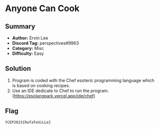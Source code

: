 Anyone Can Cook
===
 
## Summary
* **Author:** Ervin Lee
* **Discord Tag:** perspectives#9963
* **Category:** Misc
* **Difficulty:** Easy

## Solution
1. Program is coded with the Chef esoteric programming language which is based on cooking recipes.
2. Use an IDE dedicate to Chef to run the program. (https://esolangpark.vercel.app/ide/chef)

## Flag
```
YCEP2023{RaTaToUiLLe}
```